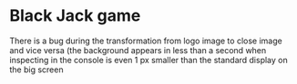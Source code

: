 # Black Jack game

There is a bug during the transformation from logo image to close image and vice versa (the background appears in less than a second when inspecting in the console is even 1 px smaller than the standard display on the big screen
